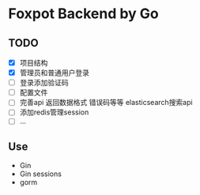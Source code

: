 # Foxpot Backend by Go

## TODO

- [x] 项目结构
- [x] 管理员和普通用户登录
- [ ] 登录添加验证码
- [ ] 配置文件
- [ ] 完善api 返回数据格式 错误码等等 elasticsearch搜索api
- [ ] 添加redis管理session
- [ ] ... 

## Use

- Gin
- Gin sessions
- gorm